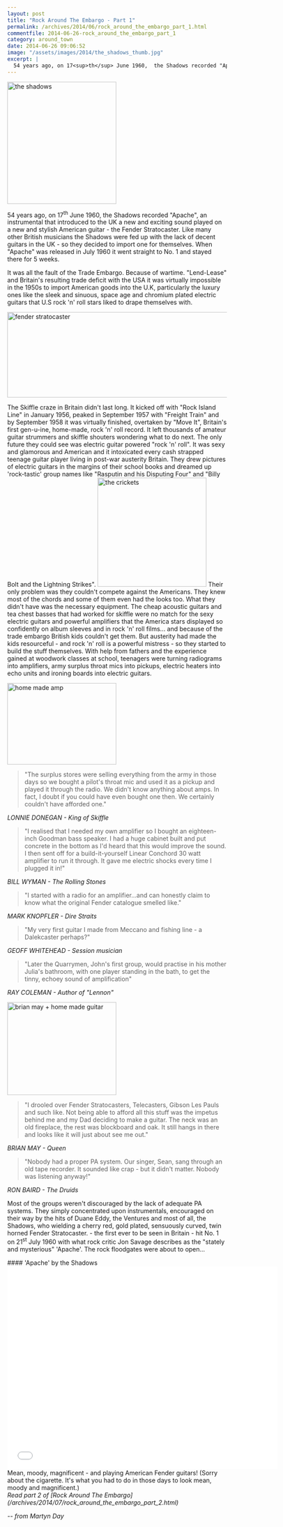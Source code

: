 ```yaml
---
layout: post
title: "Rock Around The Embargo - Part 1"
permalink: /archives/2014/06/rock_around_the_embargo_part_1.html
commentfile: 2014-06-26-rock_around_the_embargo_part_1
category: around_town
date: 2014-06-26 09:06:52
image: "/assets/images/2014/the_shadows_thumb.jpg"
excerpt: |
  54 years ago, on 17<sup>th</sup> June 1960,  the Shadows recorded "Apache", an instrumental that introduced to the UK a new and exciting sound played on a new and stylish American guitar - the Fender Stratocaster. Like many other British musicians the Shadows were fed up with the lack of decent guitars in the UK - so they decided to import one for themselves. When "Apache" was released in July 1960 it went straight to No. 1 and stayed there for 5 weeks.
---
```


<div markdown="1" class="box">
<a href="/assets/images/2014/the_shadows.jpg" title="See larger version of - the shadows"><img src="/assets/images/2014/the_shadows_thumb.jpg" width="250" height="280" alt="the shadows" class="photo right" /></a>

54 years ago, on 17<sup>th</sup> June 1960, the Shadows recorded "Apache", an instrumental that introduced to the UK a new and exciting sound played on a new and stylish American guitar - the Fender Stratocaster. Like many other British musicians the Shadows were fed up with the lack of decent guitars in the UK - so they decided to import one for themselves. When "Apache" was released in July 1960 it went straight to No. 1 and stayed there for 5 weeks.

</div>
It was all the fault of the Trade Embargo. Because of wartime. "Lend-Lease" and Britain's resulting trade deficit with the USA it was virtually impossible in the 1950s to import American goods into the U.K, particularly the luxury ones like the sleek and sinuous, space age and chromium plated electric guitars that U.S rock 'n' roll stars liked to drape themselves with.

<a href="/assets/images/2014/fender_stratocaster.jpg" title="See larger version of - fender stratocaster"><img src="/assets/images/2014/fender_stratocaster_thumb.jpg" width="600" height="196" alt="fender stratocaster" class="center" /></a>

The Skiffle craze in Britain didn't last long. It kicked off with "Rock Island Line" in January 1956, peaked in September 1957 with "Freight Train" and by September 1958 it was virtually finished, overtaken by "Move It", Britain's first gen-u-ine, home-made, rock 'n' roll record. It left thousands of amateur guitar strummers and skiffle shouters wondering what to do next. The only future they could see was electric guitar powered "rock 'n' roll". It was sexy and glamorous and American and it intoxicated every cash strapped teenage guitar player living in post-war austerity Britain. They drew pictures of electric guitars in the margins of their school books and dreamed up 'rock-tastic' group names like "Rasputin and his Disputing Four" and "Billy Bolt and the Lightning Strikes". <a href="/assets/images/2014/the_crickets.jpg" title="See larger version of - the crickets"><img src="/assets/images/2014/the_crickets_thumb.jpg" width="250" height="250" alt="the crickets" class="photo right" /></a> Their only problem was they couldn't compete against the Americans. They knew most of the chords and some of them even had the looks too. What they didn't have was the necessary equipment. The cheap acoustic guitars and tea chest basses that had worked for skiffle were no match for the sexy electric guitars and powerful amplifiers that the America stars displayed so confidently on album sleeves and in rock 'n' roll films... and because of the trade embargo British kids couldn't get them. But austerity had made the kids resourceful - and rock 'n' roll is a powerful mistress - so they started to build the stuff themselves. With help from fathers and the experience gained at woodwork classes at school, teenagers were turning radiograms into amplifiers, army surplus throat mics into pickups, electric heaters into echo units and ironing boards into electric guitars.

<a href="/assets/images/2014/home_made_amp.jpg" title="See larger version of - home made amp"><img src="/assets/images/2014/home_made_amp_thumb.jpg" width="250" height="187" alt="home made amp" class="photo right" /></a>

> "The surplus stores were selling everything from the army in those days so we bought a pilot's throat mic and used it as a pickup and played it through the radio. We didn't know anything about amps. In fact, I doubt if you could have even bought one then. We certainly couldn't have afforded one."

<cite>LONNIE DONEGAN - King of Skiffle</cite>

> "I realised that I needed my own amplifier so I bought an eighteen-inch Goodman bass speaker. I had a huge cabinet built and put concrete in the bottom as I'd heard that this would improve the sound. I then sent off for a build-it-yourself Linear Conchord 30 watt amplifier to run it through. It gave me electric shocks every time I plugged it in!"

<cite>BILL WYMAN - The Rolling Stones</cite>

> "I started with a radio for an amplifier...and can honestly claim to know what the original Fender catalogue smelled like."

<cite>MARK KNOPFLER - Dire Straits</cite>

> "My very first guitar I made from Meccano and fishing line - a Dalekcaster perhaps?"

<cite>GEOFF WHITEHEAD - Session musician</cite>

> "Later the Quarrymen, John's first group, would practise in his mother Julia's bathroom, with one player standing in the bath, to get the tinny, echoey sound of amplification"

<cite>RAY COLEMAN - Author of "Lennon"</cite>

<a href="/assets/images/2014/brian_may_+_home_made_guitar.jpg" title="See larger version of - brian may + home made guitar"><img src="/assets/images/2014/brian_may_+_home_made_guitar_thumb.jpg" width="250" height="213" alt="brian may + home made guitar" class="photo right" /></a>

> "I drooled over Fender Stratocasters, Telecasters, Gibson Les Pauls and such like. Not being able to afford all this stuff was the impetus behind me and my Dad deciding to make a guitar. The neck was an old fireplace, the rest was blockboard and oak. It still hangs in there and looks like it will just about see me out."

<cite>BRIAN MAY - Queen</cite>

> "Nobody had a proper PA system. Our singer, Sean, sang through an old tape recorder. It sounded like crap - but it didn't matter. Nobody was listening anyway!"

<cite>RON BAIRD - The Druids</cite>

Most of the groups weren't discouraged by the lack of adequate PA systems. They simply concentrated upon instrumentals, encouraged on their way by the hits of Duane Eddy, the Ventures and most of all, the Shadows, who wielding a cherry red, gold plated, sensuously curved, twin horned Fender Stratocaster. - the first ever to be seen in Britain - hit No. 1 on 21<sup>st</sup> July 1960 with what rock critic Jon Savage describes as the "stately and mysterious" 'Apache'. The rock floodgates were about to open...

<div markdown="1" class="box">
#### 'Apache' by the Shadows

<iframe width="620" height="465" src="//www.youtube-nocookie.com/embed/EzgbcyfJgfQ?rel=0" frameborder="0" allowfullscreen>
</iframe>
Mean, moody, magnificent - and playing American Fender guitars! (Sorry about the cigarette. It's what you had to do in those days to look mean, moody and magnificent.)

</div>
<em>Read part 2 of [Rock Around The Embargo](/archives/2014/07/rock_around_the_embargo_part_2.html)</em>

<cite>-- from Martyn Day</cite>
